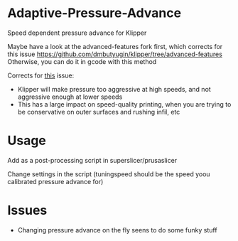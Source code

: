 # Adaptive-Pressure-Advance
Speed dependent pressure advance for Klipper

Maybe have a look at the advanced-features fork first, which corrects for this issue
https://github.com/dmbutyugin/klipper/tree/advanced-features
Otherwise, you can do it in gcode with this method


Corrects for [this](https://www.reddit.com/r/klippers/comments/o98xes/pressure_advance_becomes_way_too_aggressive_when/) issue:
- Klipper will make pressure too aggressive at high speeds, and not aggressive enough at lower speeds
- This has a large impact on speed-quality printing, when you are trying to be conservative on outer surfaces and rushing infil, etc

# Usage #
Add as a post-processing script in superslicer/prusaslicer

Change settings in the script (tuningspeed should be the speed yoou calibrated pressure advance for)

# Issues #
- Changing pressure advance on the fly seens to do some funky stuff






